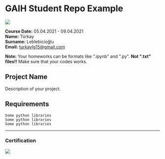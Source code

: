 # GAIH Student Repo Example
![](img/newlogo.png)

**Course Date:** 05.04.2021 - 09.04.2021  
**Name:** Türkay  
**Surname:** Leblebicioğlu  
**Email:** turkaylg15@gmail.com  

**Note:** Your homeworks can be formats like ".ipynb" and ".py". **Not ".txt" files!!** Make sure that your codes works.  

## Project Name
Description of your project.

## Requirements
```
Some python libraries
Some python libraries
Some python libraries
```
---

### Certification
![](img/TopLearnerCertificate.png)

